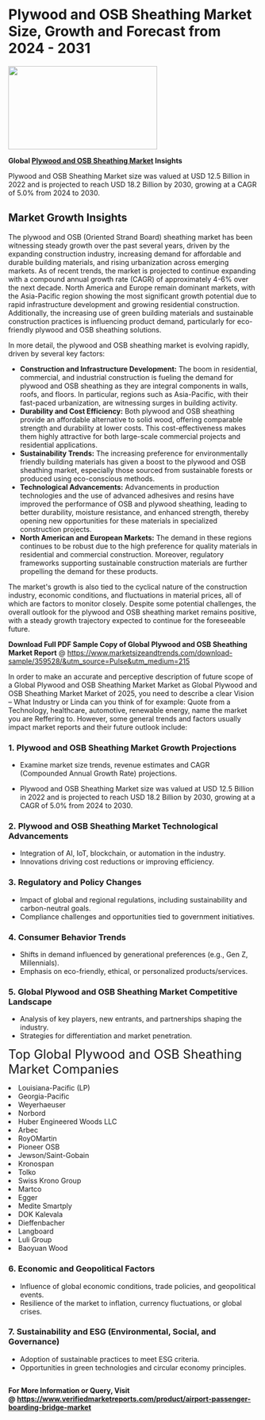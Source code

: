 <H1>Plywood and OSB Sheathing Market Size, Growth and Forecast from 2024 - 2031</H1><img class="aligncenter size-medium wp-image-584254" src="https://thirdeyenews.in/wp-content/uploads/2024/09/Global-Market-Research-300x168.jpeg" alt="" width="300" height="168" /><p><strong>Global&nbsp;<a href="https://www.marketsizeandtrends.com/download-sample/359528/&amp;utm_source=Pulse&amp;utm_medium=215">Plywood and OSB Sheathing Market</a> Insights</strong></p><p>Plywood and OSB Sheathing Market size was valued at USD 12.5 Billion in 2022 and is projected to reach USD 18.2 Billion by 2030, growing at a CAGR of 5.0% from 2024 to 2030.</p><p><h2>Market Growth Insights</h2> <p>The plywood and OSB (Oriented Strand Board) sheathing market has been witnessing steady growth over the past several years, driven by the expanding construction industry, increasing demand for affordable and durable building materials, and rising urbanization across emerging markets. As of recent trends, the market is projected to continue expanding with a compound annual growth rate (CAGR) of approximately 4-6% over the next decade. North America and Europe remain dominant markets, with the Asia-Pacific region showing the most significant growth potential due to rapid infrastructure development and growing residential construction. Additionally, the increasing use of green building materials and sustainable construction practices is influencing product demand, particularly for eco-friendly plywood and OSB sheathing solutions. </p> <p>In more detail, the plywood and OSB sheathing market is evolving rapidly, driven by several key factors:</p> <ul> <li><strong>Construction and Infrastructure Development:</strong> The boom in residential, commercial, and industrial construction is fueling the demand for plywood and OSB sheathing as they are integral components in walls, roofs, and floors. In particular, regions such as Asia-Pacific, with their fast-paced urbanization, are witnessing surges in building activity.</li> <li><strong>Durability and Cost Efficiency:</strong> Both plywood and OSB sheathing provide an affordable alternative to solid wood, offering comparable strength and durability at lower costs. This cost-effectiveness makes them highly attractive for both large-scale commercial projects and residential applications.</li> <li><strong>Sustainability Trends:</strong> The increasing preference for environmentally friendly building materials has given a boost to the plywood and OSB sheathing market, especially those sourced from sustainable forests or produced using eco-conscious methods.</li> <li><strong>Technological Advancements:</strong> Advancements in production technologies and the use of advanced adhesives and resins have improved the performance of OSB and plywood sheathing, leading to better durability, moisture resistance, and enhanced strength, thereby opening new opportunities for these materials in specialized construction projects.</li> <li><strong>North American and European Markets:</strong> The demand in these regions continues to be robust due to the high preference for quality materials in residential and commercial construction. Moreover, regulatory frameworks supporting sustainable construction materials are further propelling the demand for these products.</li> </ul> <p>The market's growth is also tied to the cyclical nature of the construction industry, economic conditions, and fluctuations in material prices, all of which are factors to monitor closely. Despite some potential challenges, the overall outlook for the plywood and OSB sheathing market remains positive, with a steady growth trajectory expected to continue for the foreseeable future.</p> <p></p><p><span class=""><strong>Download Full PDF Sample Copy of Global Plywood and OSB Sheathing Market Report</strong> @ <a href="https://www.marketsizeandtrends.com/download-sample/359528/&amp;utm_source=Pulse&amp;utm_medium=215" target="_blank">https://www.marketsizeandtrends.com/download-sample/359528/&amp;utm_source=Pulse&amp;utm_medium=215</a></span></p><p>In order to make an accurate and perceptive description of future scope of a Global&nbsp;Plywood and OSB Sheathing Market Market as Global&nbsp;Plywood and OSB Sheathing Market Market of 2025, you need to describe a clear Vision &ndash; What Industry or Linda can you think of for example: Quote from a Technology, healthcare, automotive, renewable energy, name the market you are Reffering to. However, some general trends and factors usually impact market reports and their future outlook include:</p><h3>1.&nbsp;<strong>Plywood and OSB Sheathing Market Growth Projections</strong></h3><ul><li>Examine market size trends, revenue estimates and CAGR (Compounded Annual Growth Rate) projections.</li><li><p>Plywood and OSB Sheathing Market size was valued at USD 12.5 Billion in 2022 and is projected to reach USD 18.2 Billion by 2030, growing at a CAGR of 5.0% from 2024 to 2030.</p></li></ul><h3>2.&nbsp;<strong>Plywood and OSB Sheathing Market Technological Advancements</strong></h3><ul><li>Integration of AI, IoT, blockchain, or automation in the industry.</li><li>Innovations driving cost reductions or improving efficiency.</li></ul><h3>3.&nbsp;<strong>Regulatory and Policy Changes</strong></h3><ul><li>Impact of global and regional regulations, including sustainability and carbon-neutral goals.</li><li>Compliance challenges and opportunities tied to government initiatives.</li></ul><h3>4.&nbsp;<strong>Consumer Behavior Trends</strong></h3><ul><li>Shifts in demand influenced by generational preferences (e.g., Gen Z, Millennials).</li><li>Emphasis on eco-friendly, ethical, or personalized products/services.</li></ul><h3>5.&nbsp;<strong>Global Plywood and OSB Sheathing Market Competitive Landscape</strong></h3><ul><li>Analysis of key players, new entrants, and partnerships shaping the industry.</li><li>Strategies for differentiation and market penetration.</li></ul><p data-pm-slice="1 1 []"><span style="color: inherit; font-family: inherit; font-size: 25px;">Top Global Plywood and OSB Sheathing Market Companies</span></p><div class="" data-test-id=""><p><li>Louisiana-Pacific (LP)</li><li> Georgia-Pacific</li><li> Weyerhaeuser</li><li> Norbord</li><li> Huber Engineered Woods LLC</li><li> Arbec</li><li> RoyOMartin</li><li> Pioneer OSB</li><li> Jewson/Saint-Gobain</li><li> Kronospan</li><li> Tolko</li><li> Swiss Krono Group</li><li> Martco</li><li> Egger</li><li> Medite Smartply</li><li> DOK Kalevala</li><li> Dieffenbacher</li><li> Langboard</li><li> Luli Group</li><li> Baoyuan Wood</li></p></div><h3>6.&nbsp;<strong>Economic and Geopolitical Factors</strong></h3><ul><li>Influence of global economic conditions, trade policies, and geopolitical events.</li><li>Resilience of the market to inflation, currency fluctuations, or global crises.</li></ul><h3>7.&nbsp;<strong>Sustainability and ESG (Environmental, Social, and Governance)</strong></h3><ul><li>Adoption of sustainable practices to meet ESG criteria.</li><li>Opportunities in green technologies and circular economy principles.</li></ul><h2><strong style="font-size: 14px;">For More Information or Query, Visit @&nbsp;</strong><a style="background-color: #ffffff; font-size: 14px;" href="https://www.marketsizeandtrends.com/report/plywood-and-osb-sheathing-market/" target="_blank">https://www.verifiedmarketreports.com/product/airport-passenger-boarding-bridge-market</a></h2>
